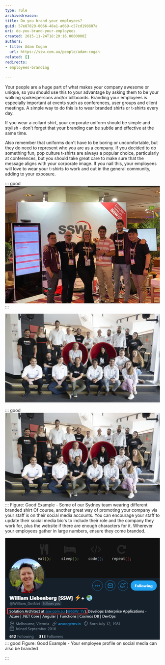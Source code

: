 ```yaml
---
type: rule
archivedreason: 
title: Do you brand your employees?
guid: 57e87820-0066-48a1-a669-c57cd190807a
uri: do-you-brand-your-employees
created: 2015-11-24T18:20:16.0000000Z
authors:
- title: Adam Cogan
  url: https://ssw.com.au/people/adam-cogan
related: []
redirects:
- employees-branding

---
```


Your people are a huge part of what makes your company awesome or unique, so you should use this to your advantage by asking them to be your walking spokespersons and/or billboards. Branding your employees is especially important at events such as conferences, user groups and client meetings. A simple way to do this is to wear branded shirts or t-shirts every day.

If you wear a collard shirt, your corporate uniform should be simple and stylish - don't forget that your branding can be subtle and effective at the same time.

Also remember that uniforms don't have to be boring or uncomfortable, but they do need to represent who you are as a company. If you decided to do something fun, pop culture t-shirts are always a popular choice, particularly at conferences, but you should take great care to make sure that the message aligns with your corporate image. If you nail this, your employees will love to wear your t-shirts to work and out in the general community, adding to your exposure.

<!--endintro-->


::: good  
![Figure: Good Example - Part of the SSW team attending NDC Sydney 2019 wearing special shirts we created for this event + branded backdrop for our booth](ndcshot.png)  
:::


 ![](_C160408.jpg) 


::: good  
![Figure: Good Example - Some of our Sydney team wearing different branded shirt](\_C160408.jpg)  
:::
Figure: Good Example - Some of our Sydney team wearing different branded shirt
Of course, another great way of promoting your company via your staff is on their social media accounts. You can encourage your staff to update their social media bio's to include their role and the company they work for, plus the website if there are enough characters for it.
Wherever your employees gather in large numbers, ensure they come branded.

![](willsprofile.png)
::: good
Figure: Good Example - Your employee profile on social media can also be branded

:::
